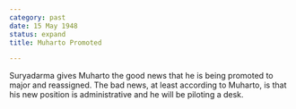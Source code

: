 ```yaml
---
category: past
date: 15 May 1948
status: expand
title: Muharto Promoted

---
```



Suryadarma gives Muharto the good news that he is being
promoted to major and reassigned. The bad news, at least according to
Muharto, is that his new position is administrative and he will be
piloting a desk.
